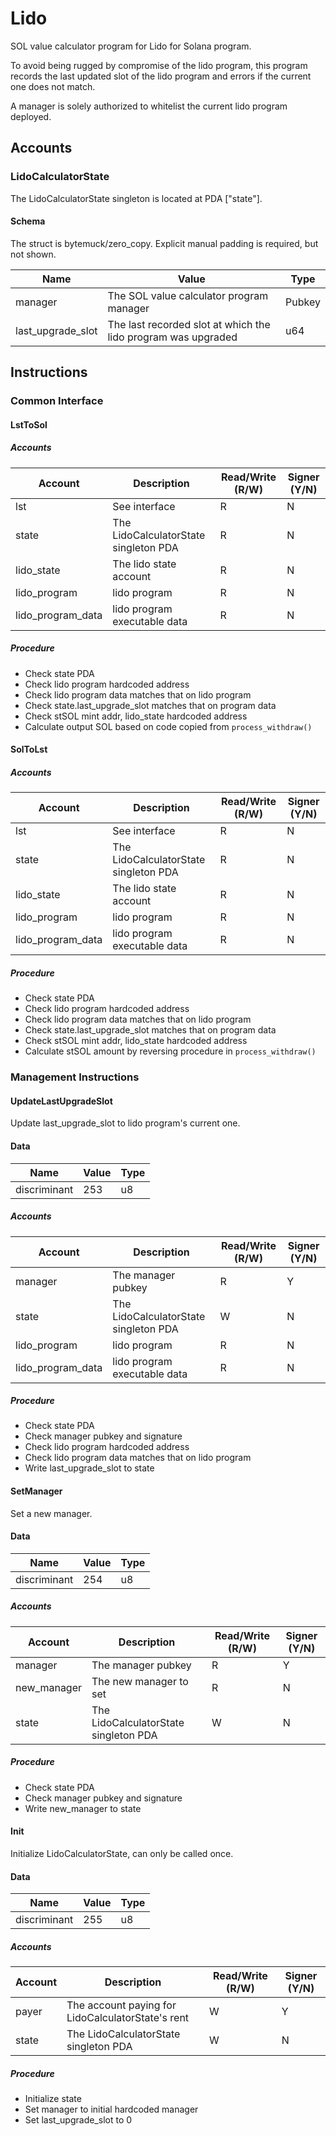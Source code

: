 # Lido

SOL value calculator program for Lido for Solana program.

To avoid being rugged by compromise of the lido program, this program records the last updated slot of the lido program and errors if the current one does not match.

A manager is solely authorized to whitelist the current lido program deployed.

## Accounts

### LidoCalculatorState

The LidoCalculatorState singleton is located at PDA ["state"].

#### Schema

The struct is bytemuck/zero_copy. Explicit manual padding is required, but not shown.

| Name              | Value                                                         | Type   |
| ----------------- | ------------------------------------------------------------- | ------ |
| manager           | The SOL value calculator program manager                      | Pubkey |
| last_upgrade_slot | The last recorded slot at which the lido program was upgraded | u64    |

## Instructions

### Common Interface

#### LstToSol

##### Accounts

| Account           | Description                           | Read/Write (R/W) | Signer (Y/N) |
| ----------------- | ------------------------------------- | ---------------- | ------------ |
| lst               | See interface                         | R                | N            |
| state             | The LidoCalculatorState singleton PDA | R                | N            |
| lido_state        | The lido state account                | R                | N            |
| lido_program      | lido program                          | R                | N            |
| lido_program_data | lido program executable data          | R                | N            |

##### Procedure

- Check state PDA
- Check lido program hardcoded address
- Check lido program data matches that on lido program
- Check state.last_upgrade_slot matches that on program data
- Check stSOL mint addr, lido_state hardcoded address
- Calculate output SOL based on code copied from `process_withdraw()`

#### SolToLst

##### Accounts

| Account           | Description                           | Read/Write (R/W) | Signer (Y/N) |
| ----------------- | ------------------------------------- | ---------------- | ------------ |
| lst               | See interface                         | R                | N            |
| state             | The LidoCalculatorState singleton PDA | R                | N            |
| lido_state        | The lido state account                | R                | N            |
| lido_program      | lido program                          | R                | N            |
| lido_program_data | lido program executable data          | R                | N            |

##### Procedure

- Check state PDA
- Check lido program hardcoded address
- Check lido program data matches that on lido program
- Check state.last_upgrade_slot matches that on program data
- Check stSOL mint addr, lido_state hardcoded address
- Calculate stSOL amount by reversing procedure in `process_withdraw()`

### Management Instructions

#### UpdateLastUpgradeSlot

Update last_upgrade_slot to lido program's current one.

#### Data

| Name         | Value | Type |
| ------------ | ----- | ---- |
| discriminant | 253   | u8   |

##### Accounts

| Account           | Description                           | Read/Write (R/W) | Signer (Y/N) |
| ----------------- | ------------------------------------- | ---------------- | ------------ |
| manager           | The manager pubkey                    | R                | Y            |
| state             | The LidoCalculatorState singleton PDA | W                | N            |
| lido_program      | lido program                          | R                | N            |
| lido_program_data | lido program executable data          | R                | N            |

##### Procedure

- Check state PDA
- Check manager pubkey and signature
- Check lido program hardcoded address
- Check lido program data matches that on lido program
- Write last_upgrade_slot to state

#### SetManager

Set a new manager.

#### Data

| Name         | Value | Type |
| ------------ | ----- | ---- |
| discriminant | 254   | u8   |

##### Accounts

| Account     | Description                           | Read/Write (R/W) | Signer (Y/N) |
| ----------- | ------------------------------------- | ---------------- | ------------ |
| manager     | The manager pubkey                    | R                | Y            |
| new_manager | The new manager to set                | R                | N            |
| state       | The LidoCalculatorState singleton PDA | W                | N            |

##### Procedure

- Check state PDA
- Check manager pubkey and signature
- Write new_manager to state

#### Init

Initialize LidoCalculatorState, can only be called once.

#### Data

| Name         | Value | Type |
| ------------ | ----- | ---- |
| discriminant | 255   | u8   |

##### Accounts

| Account | Description                                       | Read/Write (R/W) | Signer (Y/N) |
| ------- | ------------------------------------------------- | ---------------- | ------------ |
| payer   | The account paying for LidoCalculatorState's rent | W                | Y            |
| state   | The LidoCalculatorState singleton PDA             | W                | N            |

##### Procedure

- Initialize state
- Set manager to initial hardcoded manager
- Set last_upgrade_slot to 0
